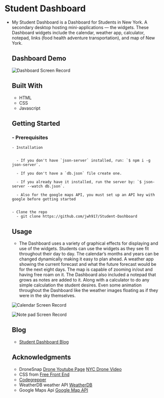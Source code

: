 # Student Dashboard


- My Student Dashboard is a Dashboard for Students in New York. A secondary desktop hosting mini-applications — the widgets. These Dashboard widgets include the calendar, weather app, calculator, notepad, links (food health adventure transportation), and map of New York.


  ## Dashboard Demo

  ![Dashboard Screen Record](studentdashboardscreenrecord-QCv.gif)


  ## Built With
    - HTML
    - CSS
    - Javascript
    


  ## Getting Started



    ### - Prerequisites


      - Installation


        - If you don't have `json-server` installed, run: `$ npm i -g json-server`.

        - If you don't have a `db.json` file create one.

        - If you already have it installed, run the server by: `$ json-server --watch db.json`.

        - Also for the google maps API, you must set up an API key with google before getting started


      - Clone the repo
        - git clone https://github.com/jwh917/Student-Dashboard

    


  ## Usage
  

    - The Dashboard uses a variety of graphical effects for displaying and use of the widgets. Students can use the widgets as they see fit throughout their day to day. The calendar’s months and years can be changed dynamically making it easy to plan ahead. A weather app showing the current forecast and what the future forecast would be for the next eight days. The map is capable of zooming in/out and having free roam on it. The Dashboard also included a notepad that grows as notes are added to it. Along with a calculator to do any simple calculation the student desires. Even some animation throughout the Dashboard like the weather images floating as if they were in the sky themselves.


    ![Calendar Screen Record](Screen-Recording-2022-05-18-at-7(3).gif)



    ![Note pad Screen Record](Screen-Recording-2022-05-18-at-7(2).gif)

      

  ## Blog

    - [Student Dashboard Blog](https://medium.com/@jwh_917/creating-a-student-dashboard-1b97079a4f1b)

  ## Acknowledgments

    - DroneSnap [Drone Youtube Page](https://www.youtube.com/c/DroneSnap) [NYC Drone Video](https://www.youtube.com/watch?v=7S7smPw9EiE)
    - CSS from [Free Front End](https://freefrontend.com/)
    - [Codegrepper](https://www.codegrepper.com)
    - WeatherDB weather API [WeatherDB](https://weatherdbi.herokuapp.com/documentation/v1#:~:text=503)
    - Google Maps Api [Google Map API](https://developers.google.com/maps/get-started)

